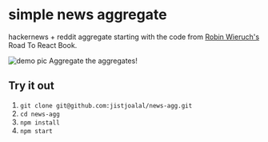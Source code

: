 # simple news aggregate
hackernews + reddit aggregate starting with the code from
[Robin Wieruch's](https://www.robinwieruch.de/) Road To React Book.

![demo pic](https://i.gyazo.com/89e06488d91d06b9e683eb31c08dde86.png)
Aggregate the aggregates!

## Try it out
1. `git clone git@github.com:jistjoalal/news-agg.git`
2. `cd news-agg`
3. `npm install`
4. `npm start`
